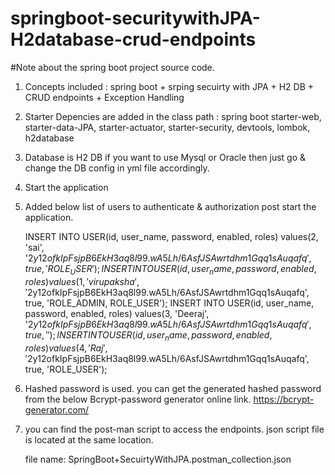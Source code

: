 # springboot-securitywithJPA-H2database-crud-endpoints

#Note about the spring boot project source code.

1. Concepts included : spring boot + srping secuirty with JPA + H2 DB + CRUD endpoints + Exception Handling

2. Starter Depencies are added in the class path : spring boot starter-web, starter-data-JPA, starter-actuator, starter-security, devtools, lombok, h2database 

3. Database is H2 DB if you want to use Mysql or Oracle then just go & change the DB config in yml file accordingly.

4. Start the application

5. Added below list of users to authenticate & authorization post start the application. 

    INSERT INTO USER(id, user_name, password, enabled, roles) values(2, 'sai', '$2y$12$ofkIpFsjpB6EkH3aq8l99.wA5Lh/6AsfJSAwrtdhm1Gqq1sAuqafq', true, 'ROLE_USER');
	INSERT INTO USER(id, user_name, password, enabled, roles) values(1, 'virupaksha', '$2y$12$ofkIpFsjpB6EkH3aq8l99.wA5Lh/6AsfJSAwrtdhm1Gqq1sAuqafq', true, 'ROLE_ADMIN, ROLE_USER');
	INSERT INTO USER(id, user_name, password, enabled, roles) values(3, 'Deeraj', '$2y$12$ofkIpFsjpB6EkH3aq8l99.wA5Lh/6AsfJSAwrtdhm1Gqq1sAuqafq', true, '');
	INSERT INTO USER(id, user_name, password, enabled, roles) values(4, 'Raj', '$2y$12$ofkIpFsjpB6EkH3aq8l99.wA5Lh/6AsfJSAwrtdhm1Gqq1sAuqafq', true, 'ROLE_USER');
	
	
6. Hashed password is used. you can get the generated hashed password from the below Bcrypt-password generator online link.
   https://bcrypt-generator.com/
   
7. you can find the post-man script to access the endpoints. json script file is located at the same location.

   file name: SpringBoot+SecuirtyWithJPA.postman_collection.json
